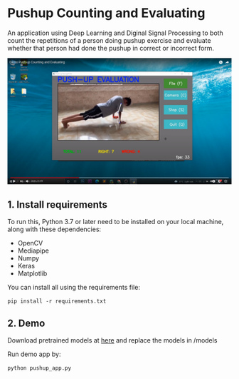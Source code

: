 # Pushup Counting and Evaluating
An application using Deep Learning and Diginal Signal Processing to both count the repetitions of a person doing pushup exercise and evaluate whether that person had done the pushup in correct or incorrect form.  

<a href="https://www.youtube.com/watch?v=JnRxwmSixk0&ab_channel=thinh5"><img src="images/demo.png"></a>

## 1. Install requirements  
To run this, Python 3.7 or later need to be installed on your local machine, along with these dependencies:  
- OpenCV
- Mediapipe
- Numpy
- Keras
- Matplotlib
  
You can install all using the requirements file:
```
pip install -r requirements.txt
```
## 2. Demo
Download pretrained models at [here](https://drive.google.com/drive/folders/1nKQMMo74NAo1TxBvTUw_DXn5L4eoLqwl) and replace the models in /models  
  
Run demo app by:  
```
python pushup_app.py
```
